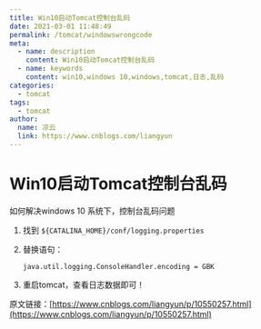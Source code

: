 ```yaml
---
title: Win10启动Tomcat控制台乱码
date: 2021-03-01 11:48:49
permalink: /tomcat/windowswrongcode
meta:
  - name: description
    content: Win10启动Tomcat控制台乱码
  - name: keywords
    content: win10,windows 10,windows,tomcat,日志,乱码
categories:
  - tomcat
tags:
  - tomcat
author:
  name: 凉云
  link: https://www.cnblogs.com/liangyun
---
```

# Win10启动Tomcat控制台乱码

如何解决windows 10 系统下，控制台乱码问题
<!-- more -->

1. 找到 `${CATALINA_HOME}/conf/logging.properties`

2. 替换语句：

   ``` properties
   java.util.logging.ConsoleHandler.encoding = GBK
   ```

3. 重启tomcat，查看日志数据即可！

原文链接：[https://www.cnblogs.com/liangyun/p/10550257.html](https://www.cnblogs.com/liangyun/p/10550257.html)
